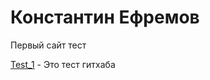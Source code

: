 
# Константин Ефремов
Первый сайт тест

[Test_1](https://efkos.github.io/test_1/html/ "Тестовый сайт") - Это тест гитхаба
